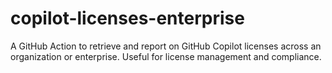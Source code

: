 # copilot-licenses-enterprise
A GitHub Action to retrieve and report on GitHub Copilot licenses across an organization or enterprise. Useful for license management and compliance.
